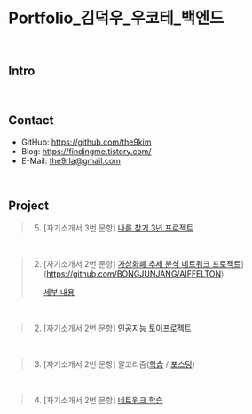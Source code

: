 # Portfolio_김덕우_우코테_백엔드

</br>

## Intro

</br>

## Contact
- GitHub: https://github.com/the9kim
- Blog: https://findingme.tistory.com/
- E-Mail: the9rla@gmail.com

</br>

## Project
> 5. [자기소개서 3번 문항] [나를 찾기 3년 프로젝트](https://www.notion.so/3-dd5cd745191c477e8494a14385a5992c) 
</br>

> 2. [자기소개서 2번 문항] [가상화폐 추세 분석 네트워크 프로젝트](https://github.com/the9kim/Regime-Detector-Project)](https://github.com/BONGJUNJANG/AIFFELTON)
> 
>     [세부 내용](https://github.com/BONGJUNJANG/AIFFELTON/blob/main/README.md)

</br>

> 2. [자기소개서 2번 문항] [인공지능 토이프로젝트](https://github.com/the9kim/AI-Toy-Project)
</br>

> 3. [자기소개서 2번 문항] 알고리즘([학습]() / [포스팅]())
</br>

> 4. [자기소개서 2번 문항] [네트워크 학습](https://github.com/the9kim/TIL/tree/main/Network)
</br>



